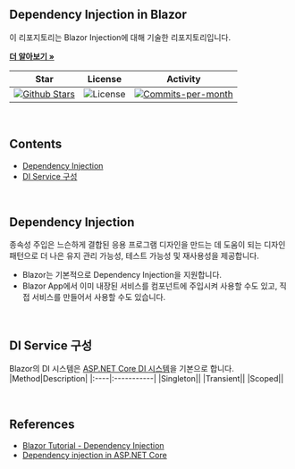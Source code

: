 ##  Dependency Injection in Blazor

이 리포지토리는 Blazor Injection에 대해 기술한 리포지토리입니다. <br />

<a href="https://github.com/devncore/devncore"><strong>더 알아보기 »</strong></a>
 
| Star | License | Activity |
|:----:|:-------:|:--------:|
| <a href="https://github.com/devncore/docs/stargazers"><img src="https://img.shields.io/github/stars/devncore/docs" alt="Github Stars"></a> | <img src="https://img.shields.io/github/license/devncore/docs" alt="License"> | <a href="https://github.com/devncore/docs/pulse"><img src="https://img.shields.io/github/commit-activity/m/devncore/docs" alt="Commits-per-month"></a> |

<br />

## Contents
- [Dependency Injection](#dependency-injection)
- [DI Service 구성](#di-service-구성)

<br />

## Dependency Injection

종속성 주입은 느슨하게 결합된 응용 프로그램 디자인을 만드는 데 도움이 되는 디자인 패턴으로 더 나은 유지 관리 가능성, 테스트 가능성 및 재사용성을 제공합니다.
- Blazor는 기본적으로 Dependency Injection을 지원합니다.
- Blazor App에서 이미 내장된 서비스를 컴포넌트에 주입시켜 사용할 수도 있고, 직접 서비스를 만들어서 사용할 수도 있습니다.

<br />

## DI Service 구성
Blazor의 DI 시스템은 [ASP.NET Core DI 시스템](https://docs.microsoft.com/ko-kr/aspnet/core/fundamentals/dependency-injection?view=aspnetcore-2.1)을 기본으로 합니다. 
|Method|Description|
|:----|:-----------|
|Singleton||
|Transient||
|Scoped||

<br />

## References
- [Blazor Tutorial - Dependency Injection](https://blazor-tutorial.net/dependency-injection)
- [Dependency injection in ASP.NET Core](https://docs.microsoft.com/en-us/aspnet/core/fundamentals/dependency-injection?view=aspnetcore-2.1)
